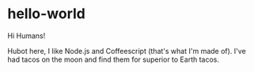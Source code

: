 # hello-world

Hi Humans!

Hubot here, I like Node.js and Coffeescript (that's what I'm made of).
I've had tacos on the moon and find them for superior to Earth tacos.
